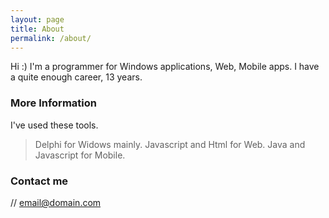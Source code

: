 ```yaml
---
layout: page
title: About
permalink: /about/
---
```


Hi :)
I'm a programmer for Windows applications, Web, Mobile apps.
I have a quite enough career, 13 years.

### More Information

I've used these tools.
> Delphi for Widows mainly.
> Javascript and Html for Web.
> Java and Javascript for Mobile.


### Contact me

// [email@domain.com](mailto:email@domain.com)
